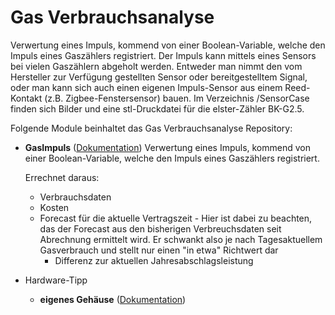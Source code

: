 # Gas Verbrauchsanalyse

Verwertung eines Impuls, kommend von einer Boolean-Variable, welche den Impuls eines Gaszählers registriert. Der Impuls kann mittels eines Sensors bei vielen Gaszählern abgeholt werden. Entweder man nimmt den vom Hersteller zur Verfügung gestellten Sensor oder bereitgestelltem Signal, oder man kann sich auch einen eigenen Impuls-Sensor aus einem Reed-Kontakt (z.B. Zigbee-Fenstersensor) bauen.
Im Verzeichnis /SensorCase finden sich Bilder und eine stl-Druckdatei für die elster-Zähler BK-G2.5.

Folgende Module beinhaltet das Gas Verbrauchsanalyse Repository:

- __GasImpuls__ ([Dokumentation](GasImpuls))
	Verwertung eines Impuls, kommend von einer Boolean-Variable, welche den Impuls eines Gaszählers registriert.

	Errechnet daraus:
	- Verbrauchsdaten
	- Kosten
	- Forecast für die aktuelle Vertragszeit
			- Hier ist dabei zu beachten, das der Forecast aus den bisherigen Verbreuchsdaten seit Abrechnung ermittelt wird. Er schwankt also je nach Tagesaktuellem Gasverbrauch und stellt nur einen "in etwa" Richtwert dar
		- Differenz zur aktuellen Jahresabschlagsleistung


- Hardware-Tipp

	- __eigenes Gehäuse__ ([Dokumentation](SensorCase))
